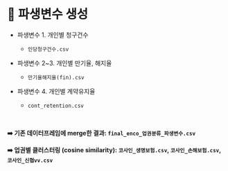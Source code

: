 # 📌 파생변수 생성

- 파생변수 1. 개인별 청구건수
  - `인당청구건수.csv`

- 파생변수 2~3. 개인별 만기율, 해지율
  - `만기율해지율(fin).csv`

- 파생변수 4. 개인별 계약유지율
  - `cont_retention.csv`

</br>

**➡️ 기존 데이터프레임에 merge한 결과: `final_enco_업권분류_파생변수.csv`**

**➡️ 업권별 클러스터링 (cosine similarity): `코사인_생명보험.csv`, `코사인_손해보험.csv`, `코사인_신협vv.csv`**

</br>
